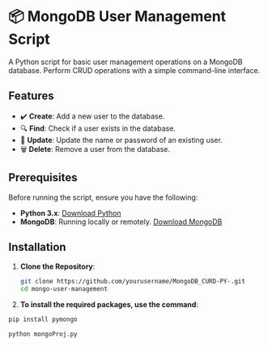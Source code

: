 # :package: MongoDB User Management Script

A Python script for basic user management operations on a MongoDB database. Perform CRUD operations with a simple command-line interface.

## Features

- :heavy_check_mark: **Create**: Add a new user to the database.
- :mag: **Find**: Check if a user exists in the database.
- :pencil: **Update**: Update the name or password of an existing user.
- 🗑️ **Delete**: Remove a user from the database.

## Prerequisites

Before running the script, ensure you have the following:

- **Python 3.x**: [Download Python](https://www.python.org/downloads/)
- **MongoDB**: Running locally or remotely. [Download MongoDB](https://www.mongodb.com/try/download/community)

## Installation

1. **Clone the Repository**:

   ```bash
   git clone https://github.com/yourusername/MongoDB_CURD-PY-.git
   cd mongo-user-management

2. **To install the required packages, use the command**:

```python
pip install pymongo

python mongoProj.py


